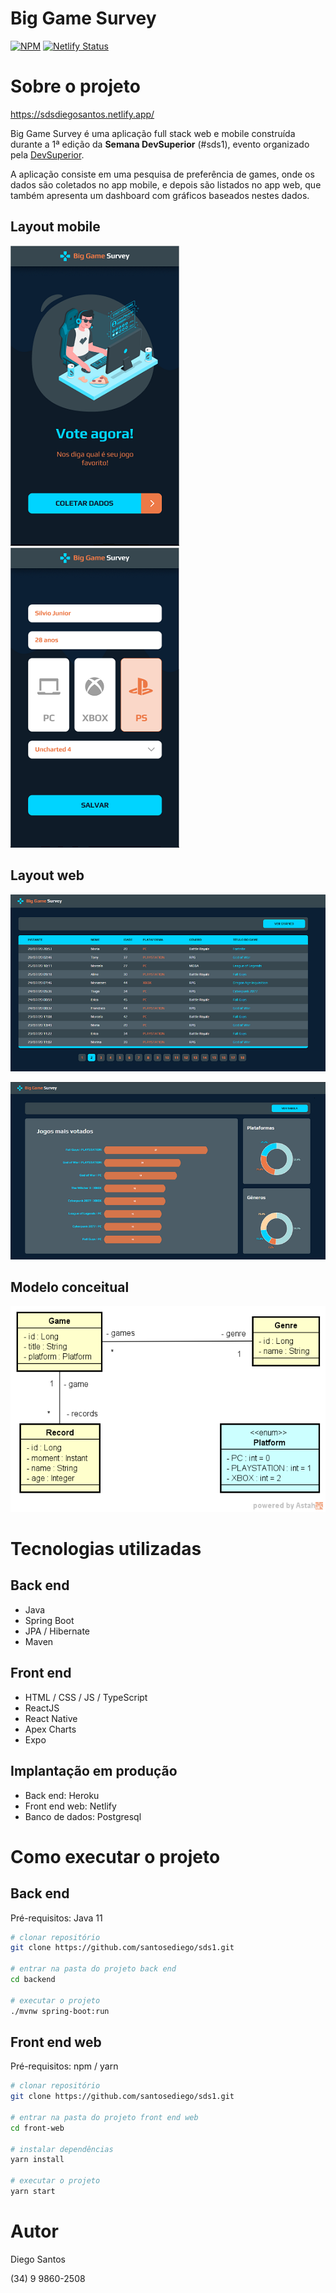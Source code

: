 # Big Game Survey 
[![NPM](https://img.shields.io/npm/l/react)](https://github.com/santosediego/sds1/blob/master/LICENSE) 
[![Netlify Status](https://api.netlify.com/api/v1/badges/36079a8a-19cc-4972-9e06-86648a0df49d/deploy-status)](https://app.netlify.com/sites/sdsdiegosantos/deploys)

# Sobre o projeto

https://sdsdiegosantos.netlify.app/

Big Game Survey é uma aplicação full stack web e mobile construída durante a 1ª edição da **Semana DevSuperior** (#sds1), evento organizado pela [DevSuperior](https://devsuperior.com "Site da DevSuperior").

A aplicação consiste em uma pesquisa de preferência de games, onde os dados são coletados no app mobile, e depois são listados no app web, que também apresenta um dashboard com gráficos baseados nestes dados.

## Layout mobile
![Mobile 1](https://github.com/santosediego/assets/blob/main/sds1/mobile1.png) ![Mobile 2](https://github.com/santosediego/assets/blob/main/sds1/mobile2.png)

## Layout web
![Web 1](https://github.com/santosediego/assets/blob/main/sds1/web1.png)

![Web 2](https://github.com/santosediego/assets/blob/main/sds1/web2.png)

## Modelo conceitual
![Modelo Conceitual](https://github.com/santosediego/assets/blob/main/sds1/modelo-conceitual.png)

# Tecnologias utilizadas
## Back end
- Java
- Spring Boot
- JPA / Hibernate
- Maven
## Front end
- HTML / CSS / JS / TypeScript
- ReactJS
- React Native
- Apex Charts
- Expo
## Implantação em produção
- Back end: Heroku
- Front end web: Netlify
- Banco de dados: Postgresql

# Como executar o projeto

## Back end
Pré-requisitos: Java 11

```bash
# clonar repositório
git clone https://github.com/santosediego/sds1.git

# entrar na pasta do projeto back end
cd backend

# executar o projeto
./mvnw spring-boot:run
```

## Front end web
Pré-requisitos: npm / yarn

```bash
# clonar repositório
git clone https://github.com/santosediego/sds1.git

# entrar na pasta do projeto front end web
cd front-web

# instalar dependências
yarn install

# executar o projeto
yarn start
```

# Autor

Diego Santos

(34) 9 9860-2508
